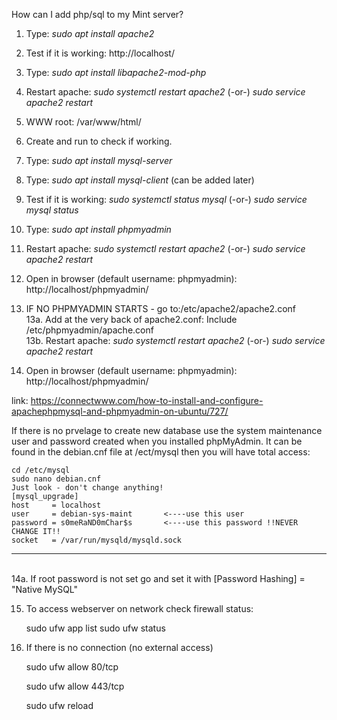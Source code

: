 How can I add php/sql to my Mint server?

1. Type: <i>sudo apt install apache2</i>
2. Test if it is working: http://localhost/

3. Type: <i>sudo apt install libapache2-mod-php</i>
4. Restart apache: <i>sudo systemctl restart apache2</i> (-or-) <i> sudo service apache2 restart</i>
5. WWW root: /var/www/html/
6. Create <?php phpinfo() ?> and run to check if working.

7. Type: <i>sudo apt install mysql-server</i>
8. Type: <i>sudo apt install mysql-client</i> (can be added later)
9. Test if it is working: <i>sudo systemctl status mysql</i>  (-or-) <i> sudo service mysql status</i>

10. Type: <i>sudo apt install phpmyadmin</i>
11. Restart apache: <i>sudo systemctl restart apache2</i> (-or-) <i> sudo service apache2 restart</i>
12. Open in browser (default username: phpmyadmin): http://localhost/phpmyadmin/
13. IF NO PHPMYADMIN STARTS - go to:/etc/apache2/apache2.conf
<br />13a. Add at the very back of apache2.conf: Include /etc/phpmyadmin/apache.conf
<br />13b. Restart apache: <i>sudo systemctl restart apache2</i> (-or-) <i> sudo service apache2 restart</i>

14. Open in browser (default username: phpmyadmin): http://localhost/phpmyadmin/

link: https://connectwww.com/how-to-install-and-configure-apachephpmysql-and-phpmyadmin-on-ubuntu/727/

If there is no prvelage to create new database use the system maintenance user and password created when you installed phpMyAdmin.
It can be found in the debian.cnf file at /ect/mysql then you will have total access:

    cd /etc/mysql
    sudo nano debian.cnf
    Just look - don't change anything!
    [mysql_upgrade]
    host     = localhost
    user     = debian-sys-maint       <----use this user
    password = s0meRaND0mChar$s       <----use this password !!NEVER CHANGE IT!! 
    socket   = /var/run/mysqld/mysqld.sock
-------------------------------------------------------------
<br />14a. If root password is not set go and set it with [Password Hashing] = "Native MySQL"

15. To access webserver on network check firewall status:

    sudo ufw app list
    sudo ufw status
    
16. If there is no connection (no external access) 

    sudo ufw allow 80/tcp
    
    sudo ufw allow 443/tcp
    
    sudo ufw reload
    
